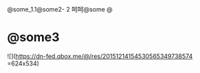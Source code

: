 @some_1.1@some2- 2 呵呵@some
@

# @some3

![](https://dn-fed.qbox.me/@/res/20151214154530565349738574 =624x534)
